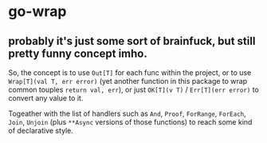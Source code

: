 # go-wrap

## probably it's just some sort of brainfuck, but still pretty funny concept imho.

So, the concept is to use `Out[T]` for each func within the project, or to use `Wrap[T](val T, err error)` (yet another function in this package to wrap common touples `return val, err`), or just `OK[T](v T)` / `Err[T](err error)` to convert any value to it.

Togeather with the list of handlers such as `And`, `Proof`, `ForRange`, `ForEach`, `Join`, `Unjoin` (plus `**Async` versions of those functions) to reach some kind of declarative style.
